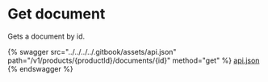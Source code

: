 # Get document

Gets a document by id.

{% swagger src="../../../../.gitbook/assets/api.json" path="/v1/products/{productId}/documents/{id}" method="get" %}
[api.json](../../../../.gitbook/assets/api.json)
{% endswagger %}
